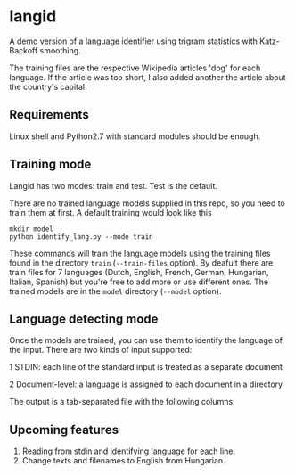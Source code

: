 langid
======

A demo version of a language identifier using trigram statistics with Katz-Backoff smoothing.

The training files are the respective Wikipedia articles 'dog' for each language.
If the article was too short, I also added another the article about the country's capital.

## Requirements

Linux shell and Python2.7 with standard modules should be enough. 

## Training mode

Langid has two modes: train and test. Test is the default.

There are no trained language models supplied in this repo, so you need to train them at first.
A default training would look like this

    mkdir model
    python identify_lang.py --mode train

These commands will train the language models using the training files found in the directory `train` (`--train-files` option).
By deafult there are train files for 7 languages (Dutch, English, French, German, Hungarian, Italian, Spanish)
but you're free to add more or use different ones.
The trained models are in the `model` directory (`--model` option).

## Language detecting mode

Once the models are trained, you can use them to identify the language of the input.
There are two kinds of input supported:

1 STDIN: each line of the standard input is treated as a separate document

2 Document-level: a language is assigned to each document in a directory

The output is a tab-separated file with the following columns:





## Upcoming features

1. Reading from stdin and identifying language for each line.
2. Change texts and filenames to English from Hungarian.
